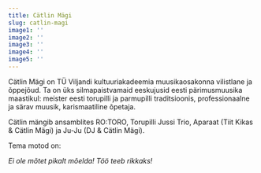 ```yaml
---
title: Cätlin Mägi
slug: catlin-magi
image1: ''
image2: ''
image3: ''
image4: ''
image5: ''
---
```

Cätlin Mägi on TÜ Viljandi kultuuriakadeemia muusikaosakonna vilistlane ja õppejõud. Ta on üks silmapaistvamaid eeskujusid eesti pärimusmuusika maastikul: meister eesti torupilli ja parmupilli traditsioonis, professionaalne ja särav muusik, karismaatiline õpetaja. 

Cätlin mängib ansamblites RO:TORO, Torupilli Jussi Trio, Aparaat (Tiit Kikas & Cätlin Mägi) ja Ju-Ju (DJ & Cätlin Mägi).

Tema motod on: 

_Ei ole mõtet pikalt mõelda!
Töö teeb rikkaks!_
